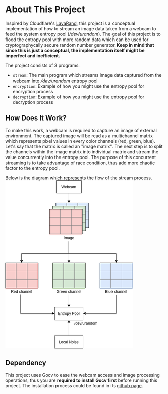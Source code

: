 # About This Project
Inspired by Cloudflare's [LavaRand](https://blog.cloudflare.com/lavarand-in-production-the-nitty-gritty-technical-details/), this project is a conceptual implementation of how to stream an image data taken from a webcam to feed the system entropy pool (*/dev/urandom*). The goal of this project is to flood the entropy pool with more random data which can be used for cryptographycally secure random number generator. **Keep in mind that since this is just a conceptual, the implementation itself might be imperfect and inefficient.**

The project consists of 3 programs:
- `stream`: The main program which streams image data captured from the webcam into */dev/urandom* entropy pool
- `encryption`: Example of how you might use the entropy pool for encryption process
- `decryption`: Example of how you might use the entropy pool for decryption process

## How Does It Work?
To make this work, a webcam is required to capture an image of external environment. The captured image will be read as a multichannel matrix which represents pixel values in every color channels (red, green, blue). Let's say that the matrix is called an "image matrix". The next step is to split the channels within the image matrix into individual matrix and stream the value concurrently into the entropy pool. The purpose of this concurrent streaming is to take advantage of race condition, thus add more chaotic factor to the entropy pool.

Below is the diagram which represents the flow of the stream process.
![streamer-flow](streamer-flow.png "Streamer work flow")

## Dependency
This project uses Gocv to ease the webcam access and image processing operations, thus you are **required to install Gocv first** before running this project. The installation process could be found in its [github page](https://github.com/hybridgroup/gocv).
